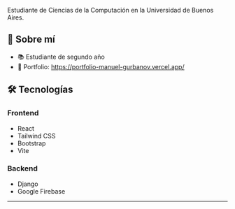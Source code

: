 Estudiante de Ciencias de la Computación en la Universidad de Buenos Aires.

## 🚀 Sobre mí

- 📚 Estudiante de segundo año
- 💼 Portfolio: https://portfolio-manuel-gurbanov.vercel.app/

## 🛠️ Tecnologías

### Frontend
- React
- Tailwind CSS
- Bootstrap
- Vite

### Backend
- Django
- Google Firebase

---

